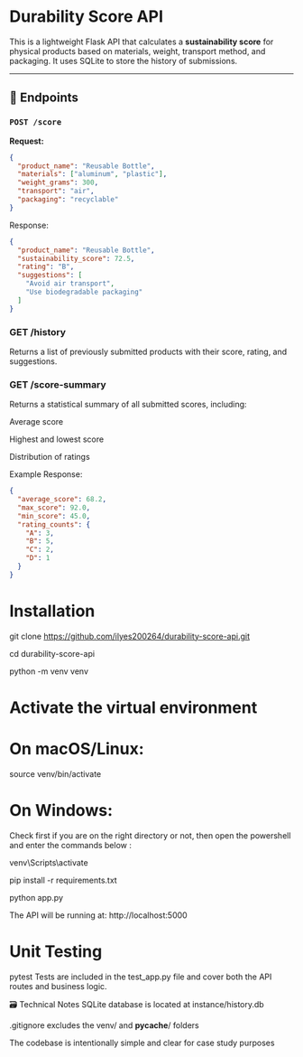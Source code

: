 # Durability Score API

This is a lightweight Flask API that calculates a **sustainability score** for physical products based on materials, weight, transport method, and packaging. It uses SQLite to store the history of submissions.

---

## 🔧 Endpoints

### `POST /score`

**Request:**
```json
{
  "product_name": "Reusable Bottle", 
  "materials": ["aluminum", "plastic"],
  "weight_grams": 300,
  "transport": "air",
  "packaging": "recyclable"
}
```
Response:
```json
{
  "product_name": "Reusable Bottle",
  "sustainability_score": 72.5,
  "rating": "B",
  "suggestions": [
    "Avoid air transport",
    "Use biodegradable packaging"
  ]
}
```
### GET /history
Returns a list of previously submitted products with their score, rating, and suggestions.

### GET /score-summary
Returns a statistical summary of all submitted scores, including:

Average score

Highest and lowest score

Distribution of ratings

Example Response:
```json
{
  "average_score": 68.2,
  "max_score": 92.0,
  "min_score": 45.0,
  "rating_counts": {
    "A": 3,
    "B": 5,
    "C": 2,
    "D": 1
  }
}
```
# Installation

git clone https://github.com/ilyes200264/durability-score-api.git

cd durability-score-api

python -m venv venv

# Activate the virtual environment

# On macOS/Linux:

source venv/bin/activate

# On Windows:
Check first if you are on the right directory or not, then open the powershell and enter the commands below :

venv\Scripts\activate

pip install -r requirements.txt

python app.py

The API will be running at: http://localhost:5000

# Unit Testing

pytest
Tests are included in the test_app.py file and cover both the API routes and business logic.

🗃️ Technical Notes
SQLite database is located at instance/history.db

.gitignore excludes the venv/ and __pycache__/ folders

The codebase is intentionally simple and clear for case study purposes
